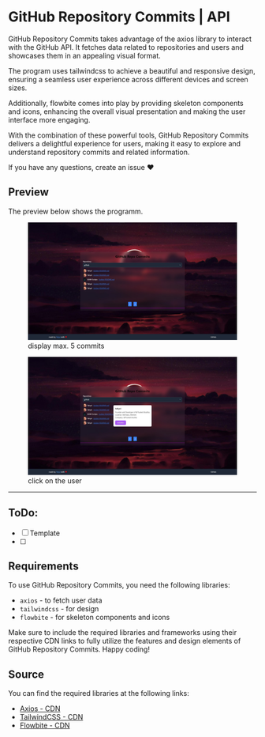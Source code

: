 # GitHub Repository Commits | API

GitHub Repository Commits takes advantage of the axios library to interact with the GitHub API. It fetches data related to repositories and users and showcases them in an appealing visual format.

The program uses tailwindcss to achieve a beautiful and responsive design, ensuring a seamless user experience across different devices and screen sizes.

Additionally, flowbite comes into play by providing skeleton components and icons, enhancing the overall visual presentation and making the user interface more engaging.

With the combination of these powerful tools, GitHub Repository Commits delivers a delightful experience for users, making it easy to explore and understand repository commits and related information.

If you have any questions, create an issue ❤️

## Preview

The preview below shows the programm.

<div id="slideshow">
  <figure>
    <img src="./src/Screenshot 2023-07-23 174838.jpg" alt="Slide 1">
    <figcaption>display max. 5 commits</figcaption>
  </figure>
  <figure>
    <img src="./src/Screenshot 2023-07-23 174929.jpg" alt="Slide 2">
    <figcaption>click on the user</figcaption>
  </figure>
</div>

---

## ToDo:
- [ ] Template
- [ ] 


## Requirements
To use GitHub Repository Commits, you need the following libraries:

- `axios` - to fetch user data
- `tailwindcss` - for design
- `flowbite` - for skeleton components and icons

Make sure to include the required libraries and frameworks using their respective CDN links to fully utilize the features and design elements of GitHub Repository Commits. Happy coding!


## Source

You can find the required libraries at the following links:

- [Axios - CDN](https://axios-http.com/de/)
- [TailwindCSS - CDN](https://tailwindcss.com/docs/installation/play-cdn)
- [Flowbite - CDN](https://flowbite.com/docs/components/skeleton/)
